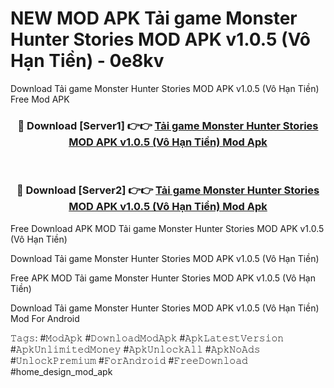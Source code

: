 # NEW MOD APK Tải game Monster Hunter Stories MOD APK v1.0.5 (Vô Hạn Tiền) - 0e8kv
Download Tải game Monster Hunter Stories MOD APK v1.0.5 (Vô Hạn Tiền) Free Mod APK

<div align="center">
<h3>🔴 Download [Server1] 👉👉 <a href="https://apk-comot.site?title=Tải_game_Monster_Hunter_Stories_MOD_APK_v1.0.5_(Vô_Hạn_Tiền)">Tải game Monster Hunter Stories MOD APK v1.0.5 (Vô Hạn Tiền) Mod Apk</a></h3><br>

<h3>🔴 Download [Server2] 👉👉 <a href="https://apk-comot.site?title=Tải_game_Monster_Hunter_Stories_MOD_APK_v1.0.5_(Vô_Hạn_Tiền)">Tải game Monster Hunter Stories MOD APK v1.0.5 (Vô Hạn Tiền) Mod Apk</a></h3>
</div>


Free Download APK MOD Tải game Monster Hunter Stories MOD APK v1.0.5 (Vô Hạn Tiền)

Download Tải game Monster Hunter Stories MOD APK v1.0.5 (Vô Hạn Tiền) 

Free APK MOD Tải game Monster Hunter Stories MOD APK v1.0.5 (Vô Hạn Tiền) 

Download Tải game Monster Hunter Stories MOD APK v1.0.5 (Vô Hạn Tiền) Mod For Android

𝚃𝚊𝚐𝚜: #𝙼𝚘𝚍𝙰𝚙𝚔 #𝙳𝚘𝚠𝚗𝚕𝚘𝚊𝚍𝙼𝚘𝚍𝙰𝚙𝚔 #𝙰𝚙𝚔𝙻𝚊𝚝𝚎𝚜𝚝𝚅𝚎𝚛𝚜𝚒𝚘𝚗 #𝙰𝚙𝚔𝚄𝚗𝚕𝚒𝚖𝚒𝚝𝚎𝚍𝙼𝚘𝚗𝚎𝚢 #𝙰𝚙𝚔𝚄𝚗𝚕𝚘𝚌𝚔𝙰𝚕𝚕 #𝙰𝚙𝚔𝙽𝚘𝙰𝚍𝚜 #𝚄𝚗𝚕𝚘𝚌𝚔𝙿𝚛𝚎𝚖𝚒𝚞𝚖 #𝙵𝚘𝚛𝙰𝚗𝚍𝚛𝚘𝚒𝚍 #𝙵𝚛𝚎𝚎𝙳𝚘𝚠𝚗𝚕𝚘𝚊𝚍 #home_design_mod_apk